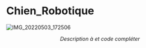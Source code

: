 # Chien_Robotique
![IMG_20220503_172506](https://github.com/Bugorf/Chien_Robotique/assets/45924820/be656c28-9e12-49c4-935d-3d576f143ee4)


$$ {Description\ à\ et\ code\ compléter\ \!}$$

